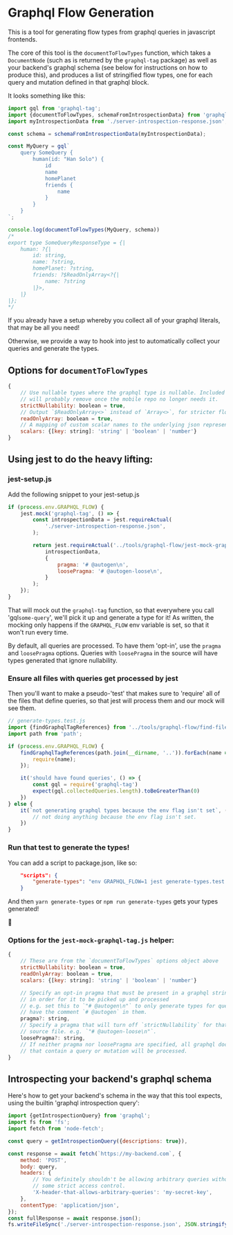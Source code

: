 # Graphql Flow Generation

This is a tool for generating flow types from graphql queries in javascript frontends.

The core of this tool is the `documentToFlowTypes` function, which takes a `DocumentNode` (such as is returned by the `graphql-tag` package) as well as your backend's graphql schema (see below for instructions on how to produce this), and produces a list of stringified flow types, one for each query and mutation defined in that graphql block.

It looks something like this:

```js
import gql from 'graphql-tag';
import {documentToFlowTypes, schemaFromIntrospectionData} from 'graphql-flow';
import myIntrospectionData from './server-introspection-response.json';

const schema = schemaFromIntrospectionData(myIntrospectionData);

const MyQuery = gql`
    query SomeQuery {
        human(id: "Han Solo") {
            id
            name
            homePlanet
            friends {
                name
            }
        }
    }
`;

console.log(documentToFlowTypes(MyQuery, schema))
/*
export type SomeQueryResponseType = {|
    human: ?{|
        id: string,
        name: ?string,
        homePlanet: ?string,
        friends: ?$ReadOnlyArray<?{|
            name: ?string
        |}>,
    |}
|};
*/
```

If you already have a setup whereby you collect all of your graphql literals, that may be all you need!

Otherwise, we provide a way to hook into jest to automatically collect your queries and generate the types.

## Options for `documentToFlowTypes`

```js
{
    // Use nullable types where the graphql type is nullable. Included for legacy compatability,
    // will probably remove once the mobile repo no longer needs it.
    strictNullability: boolean = true,
    // Output `$ReadOnlyArray<>` instead of `Array<>`, for stricter flow typing. On by default.
    readOnlyArray: boolean = true,
    // A mapping of custom scalar names to the underlying json representation.
    scalars: {[key: string]: 'string' | 'boolean' | 'number'}
}
```

## Using jest to do the heavy lifting:

### jest-setup.js

Add the following snippet to your jest-setup.js

```js
if (process.env.GRAPHQL_FLOW) {
    jest.mock('graphql-tag', () => {
        const introspectionData = jest.requireActual(
            './server-introspection-response.json',
        );

        return jest.requireActual('../tools/graphql-flow/jest-mock-graphql-tag.js')(
            introspectionData,
            {
                pragma: '# @autogen\n',
                loosePragma: '# @autogen-loose\n',
            }
        );
    });
}
```

That will mock out the `graphql-tag` function, so that everywhere you call 'gql`some-query`', we'll pick it up and
generate a type for it! As written, the mocking only happens if the `GRAPHQL_FLOW` env variable is set, so that it won't run every time.

By default, all queries are processed. To have them 'opt-in', use the `pragma` and `loosePragma` options. Queries with `loosePragma` in the source will have types generated that ignore nullability.

### Ensure all files with queries get processed by jest

Then you'll want to make a pseudo-'test' that makes sure to 'require' all of the files that define queries, so that
jest will process them and our mock will see them. 
```js
// generate-types.test.js
import {findGraphqlTagReferences} from '../tools/graphql-flow/find-files-with-gql';
import path from 'path';

if (process.env.GRAPHQL_FLOW) {
    findGraphqlTagReferences(path.join(__dirname, '..')).forEach(name => {
        require(name);
    });

    it('should have found queries', () => {
        const gql = require('graphql-tag')
        expect(gql.collectedQueries.length).toBeGreaterThan(0)
    })
} else {
    it(`not generating graphql types because the env flag isn't set`, () => {
        // not doing anything because the env flag isn't set.
    })
}
```

### Run that test to generate the types!

You can add a script to package.json, like so:
```json
    "scripts": {
        "generate-types": "env GRAPHQL_FLOW=1 jest generate-types.test.js"
    }
```

And then `yarn generate-types` or `npm run generate-types` gets your types generated!

🚀

### Options for the `jest-mock-graphql-tag.js` helper:

```js
{
    // These are from the `documentToFlowTypes` options object above
    strictNullability: boolean = true,
    readOnlyArray: boolean = true,
    scalars: {[key: string]: 'string' | 'boolean' | 'number'}

    // Specify an opt-in pragma that must be present in a graphql string source
    // in order for it to be picked up and processed
    // e.g. set this to `"# @autogen\n"` to only generate types for queries that
    // have the comment `# @autogen` in them.
    pragma?: string,
    // Specify a pragma that will turn off `strictNullability` for that
    // source file. e.g. `"# @autogen-loose\n"`.
    loosePragma?: string,
    // If neither pragma nor loosePragma are specified, all graphql documents
    // that contain a query or mutation will be processed.
}
```

## Introspecting your backend's graphql schema
Here's how to get your backend's schema in the way that this tool expects, using the builtin 'graphql introspection query':

```js
import {getIntrospectionQuery} from 'graphql';
import fs from 'fs';
import fetch from 'node-fetch';

const query = getIntrospectionQuery({descriptions: true}),

const response = await fetch(`https://my-backend.com`, {
    method: 'POST',
    body: query,
    headers: {
        // You definitely shouldn't be allowing arbitrary queries without
        // some strict access control.
        'X-header-that-allows-arbitrary-queries': 'my-secret-key',
    },
    contentType: 'application/json',
});
const fullResponse = await response.json();
fs.writeFileSync('./server-introspection-response.json', JSON.stringify(fullResponse.data, null, 2));
```
